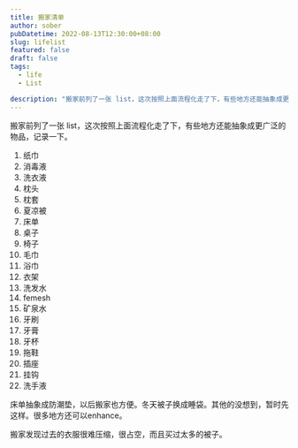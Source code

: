 ```yaml
---
title: 搬家清单
author: sober
pubDatetime: 2022-08-13T12:30:00+08:00
slug: lifelist
featured: false
draft: false
tags:
  - life
  - List

description: "搬家前列了一张 list，这次按照上面流程化走了下，有些地方还能抽象成更广泛的物品，记录一下。"
---
```


搬家前列了一张 list，这次按照上面流程化走了下，有些地方还能抽象成更广泛的物品，记录一下。

1. 纸巾
2. 消毒液
3. 洗衣液
4. 枕头
5. 枕套
6. 夏凉被
7. 床单
8. 桌子
9. 椅子
10. 毛巾
11. 浴巾
12. 衣架
13. 洗发水
14. femesh
15. 矿泉水
16. 牙刷
17. 牙膏
18. 牙杯
19. 拖鞋
20. 插座
21. 挂钩
22. 洗手液

床单抽象成防潮垫，以后搬家也方便。冬天被子换成睡袋。其他的没想到，暂时先这样。很多地方还可以enhance。

搬家发现过去的衣服很难压缩，很占空，而且买过太多的被子。
